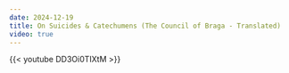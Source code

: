 ```yaml
---
date: 2024-12-19
title: On Suicides & Catechumens (The Council of Braga - Translated)
video: true
---
```



{{< youtube DD3Oi0TIXtM >}}
